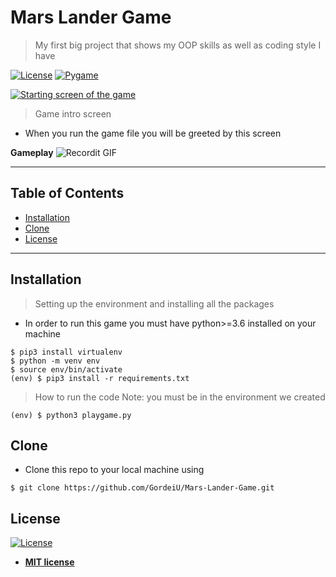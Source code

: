 # Mars Lander Game

> My first big project that shows my OOP skills as well as coding style I have

[![License](http://img.shields.io/:license-mit-blue.svg?style=flat-square)](http://badges.mit-license.org)
[![Pygame](http://img.shields.io/:package-Pygame-blue.svg?style=flat-square)](https://www.pygame.org/news)


[![Starting screen of the game](https://i.imgur.com/TI9zUnl.png)]()
> Game intro screen
- When you run the game file you will be greeted by this screen

**Gameplay**
![Recordit GIF](http://g.recordit.co/rlQj0OrDcD.gif)

---

## Table of Contents

- [Installation](#installation)
- [Clone](#clone)
- [License](#license)

---

## Installation

> Setting up the environment and installing all the packages
- In order to run this game you must have python>=3.6 installed on your machine

```shell
$ pip3 install virtualenv
$ python -m venv env
$ source env/bin/activate
(env) $ pip3 install -r requirements.txt
```

> How to run the code Note: you must be in the environment we created
```shell
(env) $ python3 playgame.py
```

## Clone

- Clone this repo to your local machine using
```shell
$ git clone https://github.com/GordeiU/Mars-Lander-Game.git
```

## License

[![License](http://img.shields.io/:license-mit-blue.svg?style=flat-square)](http://badges.mit-license.org)

- **[MIT license](http://opensource.org/licenses/mit-license.php)**
